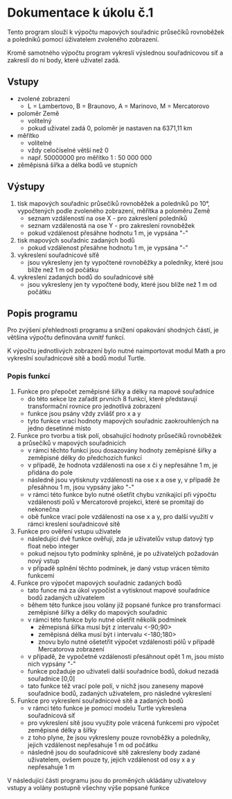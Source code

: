 # Dokumentace k úkolu č.1
Tento program slouží k výpočtu mapových souřadnic průsečíků rovnoběžek a poledníků pomocí úživatelem zvoleného zobrazení. 

Kromě samotného výpočtu program vykreslí výslednou souřadnicovou síť a zakreslí do ní body, které uživatel zadá.

## Vstupy
- zvolené zobrazení
  - L = Lambertovo, B = Braunovo, A = Marinovo, M = Mercatorovo
- poloměr Země
  - volitelný
  - pokud uživatel zadá 0, poloměr je nastaven na 6371,11 km
- měřítko
  - volitelné
  - vždy celočíselné větší než 0
  - např. 50000000 pro měřítko 1 : 50 000 000
- zěměpisná šířka a délka bodů ve stupních

## Výstupy
1) tisk mapových souřadnic průsečíků rovnoběžek a poledníků po 10°, vypočtených podle zvoleného zobrazení, měřítka a poloměru Země
    - seznam vzdáleností na ose X - pro zakreslení poledníků
    - seznam vzdálenostá na ose Y - pro zakreslení rovnoběžek
    - pokud vzdálenost přesáhne hodnotu 1 m, je vypsána "-"
2) tisk mapových souřadnic zadaných bodů
    - pokud vzdálenost přesáhne hodnotu 1 m, je vypsána "-"
3) vykreslení souřadnicové síťě
    - jsou vykresleny jen ty vypočtené rovnoběžky a poledníky, které jsou blíže než 1 m od počátku
4) vykreslení zadaných bodů do souřadnicové sítě
    - jsou vykresleny jen ty vypočtené body, které jsou blíže než 1 m od počátku

## Popis programu
Pro zvýšení přehlednosti programu a snížení opakování shodných částí, je většina výpočtu definována uvnitř funkcí.

K výpočtu jednotlivých zobrazení bylo nutné naimportovat modul Math a pro vykreslní souřadnicové sítě a bodů modul Turtle.

### Popis funkcí
1) Funkce pro přepočet zeměpisné šířky a délky na mapové souřadnice
    - do této sekce lze zařadit prvních 8 funkcí, které představují transformační rovnice pro jednotlivá zobrazení
    - funkce jsou psány vždy zvlášť pro x a y
    - tyto funkce vrací hodnoty mapových souřadnic zaokrouhlených na jedno desetinné místo
2) Funkce pro tvorbu a tisk polí, obsahující hodnoty průsečíků rovnoběžek a průsečíků v mapových souřadnicích
    - v rámci těchto funkcí jsou dosazovány hodnoty zeměpisné šířky a zeměpisné délky do předchozích funkcí
    - v případě, že hodnota vzdálenosti na ose x či y nepřesáhne 1 m, je přidána do pole
    - následně jsou vytisknuty vzdálenosti na ose x a ose y, v případě že přesáhnou 1 m, jsou vypsány jako "-"
    - v rámci této funkce bylo nutné ošetřit chybu vznikající při výpočtu vzdálenosti polů v Mercatorově projekci, které se promítají do nekonečna
    - obě funkce vrací pole vzdáleností na ose x a y, pro další využití v rámci kreslení souřadnicové sítě
3) Funkce pro ověření vstupu uživatele
    - následující dvě funkce ověřují, zda je uživatelův vstup datový typ float nebo integer
    - pokud nejsou tyto podmínky splněné, je po uživatelých požadován nový vstup
    - v případě splnění těchto podmínek, je daný vstup vrácen těmito funkcemi
4) Funkce pro výpočet mapových souřadnic zadaných bodů
    - tato funce má za úkol vypočíst a vytisknout mapové souřadnice bodů zadaných uživatelem
    - během této funkce jsou volány již popsané funkce pro transformaci zeměpisné šířky a délky do mapových souřadnic
    - v rámci této funkce bylo nutné ošetřit několik podmínek
      - zěmepisná šířka musí být z intervalu <-90;90>
      - zeměpisná délka musí být i intervalu <-180;180>
      - znovu bylo nutné ošetetřit výpočet vzdálenosti pólů v případě Mercatorova zobrazení
    - v případě, že vypočetné vzdálenosti přesáhnout opět 1 m, jsou místo nich vypsány "-"
    - funkce požaduje po uživateli další souřadnice bodů, dokud nezadá souřadnice [0,0]
    - tato funkce též vrací pole polí, v nichž jsou zaneseny mapové souřadnice bodů, zadaných uživatelem, pro následné vykreslení
 5) Funkce pro vykreslení souřadnicové sítě a zadaných bodů
    - v rámci této funkce je pomocí modelu Turtle vykreslena souřadnicová síť
    - pro vykreslení sítě jsou využity pole vrácená funkcemi pro výpočet zeměpisné délky a šířky
    - z toho plyne, že jsou vykresleny pouze rovnoběžky a poledníky, jejich vzdálenost nepřesahuje 1 m od počátku
    - následně jsou do souřadnicové sítě zakresleny body zadané uživatelem, ovšem pouze ty, jejich vzdálenost od osy x a y nepřesahuje 1 m
    


V následující části programu jsou do proměných ukládány uživatelovy vstupy a volány postupně všechny výše popsané funkce
 
      
